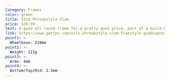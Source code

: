 ```yaml
---
Category: Frames
color: green
title: XILO Phreakstyle Slam
price: $39.99
text: A good all round frame for a pretty good price, part of a build kit that Joshua Bardwell has a full video series on, so  you can get an idea of how to lay it out
link: https://www.getfpv.com/xilo-phreakstyle-slam-freestyle-quadcopter-frame-kit.html
point1: >-
  Wheelbase: 218mm
point2: >-
  Weight: 121g
point3: >-
  Arms: 4mm
point4: >-
  Bottom/Top/Mid: 2.5mm
---
```

